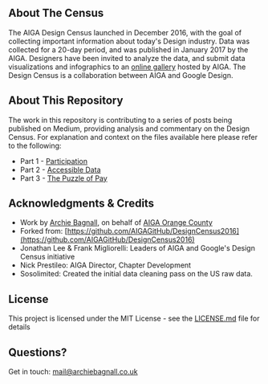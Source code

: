 ## About The Census

The AIGA Design Census launched in December 2016, with the goal of collecting important information about today's Design industry. Data was collected for a 20-day period, and was published in January 2017 by the AIGA. Designers have been invited to analyze the data, and submit data visualizations and infographics to an [online gallery](http://designcensus.org/#!/gallery/?id=14365) hosted by AIGA. The Design Census is a collaboration between AIGA and Google Design.

## About This Repository

The work in this repository is contributing to a series of posts being published on Medium, providing analysis and commentary on the Design Census. For explanation and context on the files available here please refer to the following:
* Part 1 - [Participation](https://medium.com/@archiebagnall/aiga-design-census-1-b2c38132c8c5)
* Part 2 - [Accessible Data](https://medium.com/@archiebagnall/aiga-design-census-2-45b7afec7030)
* Part 3 - [The Puzzle of Pay](https://medium.com/aiga-orange-county/aiga-design-census-2016-the-puzzle-of-pay-ac09a634933e)

## Acknowledgments & Credits

* Work by [Archie Bagnall](http://www.archiebagnall.co.uk), on behalf of [AIGA Orange County](http://orangecounty.aiga.org)
* Forked from: [https://github.com/AIGAGitHub/DesignCensus2016](https://github.com/AIGAGitHub/DesignCensus2016)
* Jonathan Lee & Frank Migliorelli: Leaders of AIGA and Google's Design Census initiative
* Nick Prestileo: AIGA Director, Chapter Development
* Sosolimited: Created the initial data cleaning pass on the US raw data.

## License

This project is licensed under the MIT License - see the [LICENSE.md](LICENSE.md) file for details

## Questions?
Get in touch: [mail@archiebagnall.co.uk](mailto:mail@archiebagnall.co.uk)
